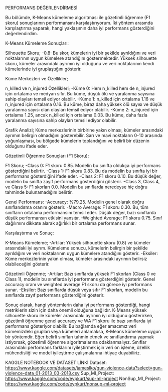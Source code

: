 PERFORMANS DEĞERLENDİRMESİ

Bu bölümde, K-Means kümeleme algoritması ile gözetimli öğrenme (F1 skoru) sonuçlarının performansını karşılaştırıyorum.
İki yöntem arasında karşılaştırma yaparak, hangi yaklaşımın daha iyi performans gösterdiğini değerlendirdim.


K-Means Kümeleme Sonuçları:

Silhouette Skoru;
-0.8: Bu skor, kümelerin iyi bir şekilde ayrıldığını ve veri noktalarının uygun kümelere atandığını göstermektedir. 
Yüksek silhouette skoru, kümeler arasındaki ayrımın iyi olduğunu ve veri noktalarının kendi kümelerinde iyi gruplaştığını gösterir.

Küme Merkezleri ve Özellikler;

n_killed ve n_injured Özellikleri;
-Küme 0: Hem n_killed hem de n_injured için ortalama ve medyan sıfır. Bu küme, düşük ölü ve yaralanma sayısına sahip olayları temsil ediyor olabilir.
-Küme 1: n_killed için ortalama 1.16 ve n_injured için ortalama 0.16. Bu küme, biraz daha yüksek ölü sayısı ve düşük yaralanma sayısı olan olayları temsil ediyor olabilir.
-Küme 2: n_injured için ortalama 1.25, ancak n_killed için ortalama 0.03. Bu küme, daha fazla yaralanma sayısına sahip olayları temsil ediyor olabilir.

Grafik Analizi;
Küme merkezlerinin birbirine yakın olması, kümeler arasındaki ayrımın belirgin olmadığını gösterebilir. 
Sarı ve mavi noktaların 0-10 arasında yoğunlaşması, bu bölgede kümelerin toplandığını ve belirli bir düzenin olduğunu ifade eder.


Gözetimli Öğrenme Sonuçları (F1 Skoru):

F1 Skoru;
-Class 0: F1 skoru 0.85. Modelin bu sınıfta oldukça iyi performans gösterdiğini belirtir.
-Class 1: F1 skoru 0.83. Bu da modelin bu sınıfta iyi bir performans gösterdiğini ifade eder.
-Class 2: F1 skoru 0.10. Bu düşük değer, modelin bu sınıfta zayıf performans gösterdiğini gösterir.
-Class 3, Class 4, ve Class 5: F1 skorları 0.0. Modelin bu sınıflarda neredeyse hiç doğru tahminde bulunamadığını belirtir.

Genel Performans:
-Accuracy: %79.25. Modelin genel olarak doğru sınıflandırma oranını gösterir.
-Macro Average: F1 skoru 0.30. Bu, tüm sınıfların ortalama performansını temsil eder. Düşük değer, bazı sınıflarda düşük performansın etkisini yansıtır.
-Weighted Average: F1 skoru 0.75. Sınıf dağılımını dikkate alarak ağırlıklı bir ortalama performans sunar.


Karşılaştırma ve Sonuç:

K-Means Kümeleme;
-Artılar: Yüksek silhouette skoru (0.8) ve kümeler arasındaki iyi ayrım. 
          Kümeleme sonucu, kümelerin belirgin bir şekilde ayrıldığını ve veri noktalarının uygun kümelere atandığını gösterir.
-Eksiler: Küme merkezlerinin yakın olması, kümeler arasındaki ayrımın belirsiz olabileceğini gösterir.

Gözetimli Öğrenme;
-Artılar: Bazı sınıflarda yüksek F1 skorları (Class 0 ve Class 1), modelin bu sınıflarda iyi performans gösterdiğini gösterir. 
          Genel accuracy oranı ve weighted average F1 skoru da görece iyi performans sunar.
-Eksiler: Bazı sınıflarda düşük veya sıfır F1 skorları, modelin bu sınıflarda zayıf performans gösterdiğini gösterir.

Sonuç olarak, hangi yöntemlerin daha iyi performans gösterdiği, hangi metriklerin sizin için daha önemli olduğuna bağlıdır. 
K-Means yüksek silhouette skoru ile kümeler arasındaki ayrımın iyi olduğunu gösterirken, gözetimli öğrenme genel accuracy ve WA F1 skoru ile bazı sınıflarda iyi performans gösteriyor olabilir.
Bu bağlamda eğer amacımız veri kümemizdeki grupları veya kümeleri anlamaksa, K-Means kümeleme uygun bir yöntemdir.
Eğer belirli sınıfları tahmin etmek ve sınıflandırma yapmak istiyorsak, gözetimli öğrenme algoritmalarına odaklanmalıyız.
Sınıflar arasındaki performans farklarını iyileştirmek için veri ön işleme, özellik mühendisliği ve model iyileştirme çalışmalarına ihtiyaç duyabiliriz.


KAGGLE NOTEBOOK VE DATASET LİNKİ
Dataset: https://www.kaggle.com/datasets/jameslko/gun-violence-data?select=gun-violence-data_01-2013_03-2018.csv
Sup_Ml_Project: https://www.kaggle.com/code/eypkurt/sup-ml-project
NonSup_Ml_Project: https://www.kaggle.com/code/eypkurt/nonsup-ml-project



